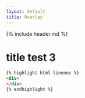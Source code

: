 ```yaml
---
layout: default
title: Overlay
---
```


{% include header.md %}
# title test 3
```html
{% highlight html linenos %}
<div>
</div>
{% endhighlight %}
```
